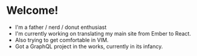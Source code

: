 # Welcome!

 - I'm a father / nerd / donut enthusiast
 - I'm currently working on translating my main site from Ember to React.
 - Also trying to get comfortable in VIM.
 - Got a GraphQL project in the works, currently in its infancy.

<!--
**magicrobots/magicrobots** is a ✨ _special_ ✨ repository because its `README.md` (this file) appears on your GitHub profile.

Here are some ideas to get you started:

- 🔭 I’m currently working on ...
- 🌱 I’m currently learning ...
- 👯 I’m looking to collaborate on ...
- 🤔 I’m looking for help with ...
- 💬 Ask me about ...
- 📫 How to reach me: ...
- 😄 Pronouns: ...
- ⚡ Fun fact: ...
-->
